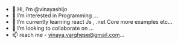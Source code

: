 - 👋 Hi, I’m @vinayashijo
- 👀 I’m interested in Programming ...
- 🌱 I’m currently learning react Js , .net Core more examples etc...
- 💞️ I’m looking to collaborate on ...
- 📫 reach me - vinaya.varghese@gmail.com...

<!---
vinayashijo/vinayashijo is a ✨ special ✨ repository because its `README.md` (this file) appears on your GitHub profile.
You can click the Preview link to take a look at your changes.
--->
